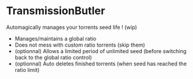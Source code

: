 # TransmissionButler

Automagically manages your torrents seed life ! (wip)

* Manages/maintains a global ratio
* Does not mess with custom ratio torrents (skip them)
* (optionnal) Allows a limited period of unlimited seed (before switching back to the global ratio control)
* (optionnal) Auto deletes finished torrents (when seed has reached the ratio limit)
